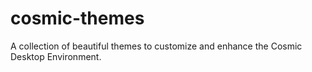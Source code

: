 # cosmic-themes
A collection of beautiful themes to customize and enhance the Cosmic Desktop Environment.
